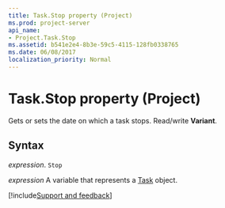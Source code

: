 ```yaml
---
title: Task.Stop property (Project)
ms.prod: project-server
api_name:
- Project.Task.Stop
ms.assetid: b541e2e4-8b3e-59c5-4115-128fb0338765
ms.date: 06/08/2017
localization_priority: Normal
---
```



# Task.Stop property (Project)

Gets or sets the date on which a task stops. Read/write  **Variant**.


## Syntax

_expression_. `Stop`

_expression_ A variable that represents a [Task](./Project.Task.md) object.

[!include[Support and feedback](~/includes/feedback-boilerplate.md)]